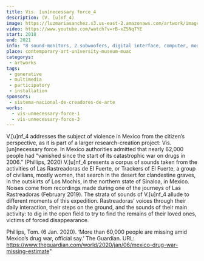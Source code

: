 ```yaml
---
title: Vis. [un]necessary force_4
description: (V. [u]nf_4)
image: https://luzmariasanchez.s3.us-east-2.amazonaws.com/artwork/image/original/vis4-4.jpg
video: https://www.youtube.com/watch?v=rB-xZ5NqTYE
start: 2018
end: 2021
info: "8 sound-monitors, 2 subwoofers, digital interface, computer, modem, tablet, projector, digital sound + texts, 5 steel tools in ‘T’ shape."
place: contemporary-art-university-museum-muac
categorys:
 - artworks
tags:
 - generative
 - multimedia
 - participatory
 - installation
sponsors:
 - sistema-nacional-de-creadores-de-arte
works:
  - vis-unnecessary-force-1
  - vis-unnecessary-force-3
---
```


V.[u]nf_4 addresses the subject of violence in Mexico from the citizen’s perspective<!--more-->, as it is part of a larger research-creation project: Vis. [un]necessary force. In Mexico authorities admitted that nearly 62,000 people had “vanished since the start of its catastrophic war on drugs in 2006.” (Phillips, 2020) V.[u]nf_4 presents a corpus of sounds taken from the activities of Las Rastreadoras de El Fuerte, or Trackers of El Fuerte, a group of civilians, mostly women, that search in the desert for clandestine graves, in the outskirts of Los Mochis, in the northern state of Sinaloa, in Mexico. Noises come from recordings made during one of the journeys of Las Rastreadoras (February 2019). The strata of sounds of V.[u]nf_4 allude to different moments of this expedition. Rastreadoras’ voices through their daily interaction, their steps on the ground, and the sounds of their main activity: to dig in the open field to try to find the remains of their loved ones, victims of forced disappearance.

Phillips, Tom. (6 Jan. 2020). ‘More than 60,000 people are missing amid Mexico’s drug war, official say.’ The Guardian. URL: https://www.theguardian.com/world/2020/jan/06/mexico-drug-war-missing-estimate"

